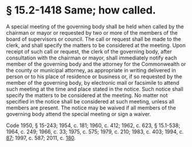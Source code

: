 # § 15.2-1418 Same; how called.

<p>A special meeting of the governing body shall be held when called by the chairman or mayor or requested by two or more of the members of the board of supervisors or council. The call or request shall be made to the clerk, and shall specify the matters to be considered at the meeting. Upon receipt of such call or request, the clerk of the governing body, after consultation with the chairman or mayor, shall immediately notify each member of the governing body and the attorney for the Commonwealth or the county or municipal attorney, as appropriate in writing delivered in person or to his place of residence or business or, if so requested by the member of the governing body, by electronic mail or facsimile to attend such meeting at the time and place stated in the notice. Such notice shall specify the matters to be considered at the meeting. No matter not specified in the notice shall be considered at such meeting, unless all members are present. The notice may be waived if all members of the governing body attend the special meeting or sign a waiver.</p><p>Code 1950, § 15-243; 1954, c. 181; 1960, c. 412; 1962, c. 623, § 15.1-538; 1964, c. 249; 1966, c. 33; 1975, c. 575; 1979, c. 210; 1983, c. 403; 1994, c. <a href='http://lis.virginia.gov/cgi-bin/legp604.exe?941+ful+CHAP0087'>87</a>; 1997, c. 587; 2011, c. <a href='http://lis.virginia.gov/cgi-bin/legp604.exe?111+ful+CHAP0180'>180</a>.</p>